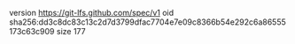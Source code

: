 version https://git-lfs.github.com/spec/v1
oid sha256:dd3c8dc83c13c2d7d3799dfac7704e7e09c8366b54e292c6a86555173c63c909
size 177
